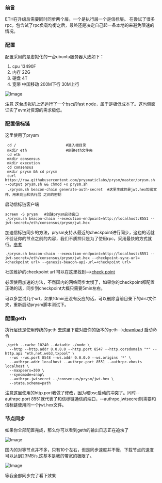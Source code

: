 ### 前言
ETH在升级后需要同时同步两个层。一个是执行层一个是信标层。
在尝试了很多rpc，包含试了rpc负载均衡之后，最终还是决定自己起一条本地的来避免限速的情况。

### 配置
配置采用的是虚拟化的一台ubuntu服务器大致如下：

1. cpu 13490F
2. 内存 22G
3. 硬盘 4T
4. 宽带 中国移动 200M下行 30M上行

![Image](https://github.com/user-attachments/assets/4f92cffe-8073-4937-ab18-56bcafdaf7ce)

注意 这台虚拟机上还运行了一个bsc的fast node，属于是极低成本了。这也侧面证实了evm对资源的需求极低。

### 配置信标链
这里使用了prysm
```
 cd /		                #进入根目录
 mkdir eth	                #创建eth文件夹
 cd eth
 mkdir consensus
 mkdir execution
 cd consensus
 mkdir prysm && cd prysm
 curl https://raw.githubusercontent.com/prysmaticlabs/prysm/master/prysm.sh --output prysm.sh && chmod +x prysm.sh
 ./prysm.sh beacon-chain generate-auth-secret  #这里生成的是jwt.hex加密文件，用来充当和执行层 之间的密钥
```
启动信标链客户端
```
screen -S prysm   #创建prysm启动窗口
./prysm.sh beacon-chain --execution-endpoint=http://localhost:8551 --jwt-secret=/eth/consensus/prysm/jwt.hex
```
加速信标链同步的方法，prysm支持从最近的checkpoint进行同步，这也的话就不验证你的节点之前的内容，我们不质押只是为了使用rpc，采用最快的方式就行。[参考](https://docs.prylabs.network/docs/prysm-usage/checkpoint-sync)
```
./prysm.sh beacon-chain --execution-endpoint=http://localhost:8551 --jwt-secret=/eth/consensus/prysm/jwt.hex --checkpoint-sync-url=<checkpoint url> --genesis-beacon-api-url=<checkpoint url>
```
社区维护的checkpoint url 可以在这里找到-->[check point](https://eth-clients.github.io/checkpoint-sync-endpoints/)

必须使用加速的方法，不然国内的网络同步太慢了，如果你的checkpoint都配置正确的话，同步到checkpoint大概只需要5min左右。

可以多尝试几个url，如果10min还没有反应的话，可以删除当前目录下的dist文件夹，重新启动prysm脚本测试下。

### 配置geth
执行层还是使用传统的geth
去这里下载对应你的版本的geth-->[download](https://geth.ethereum.org/downloads)
启动命令
```
./geth --cache 10240 --datadir ./node \
  --http --http.addr 0.0.0.0 --http.port 8547 --http.corsdomain "*" --http.api "eth,net,web3,txpool" \
  --ws --ws.port 8548 --ws.addr 0.0.0.0 --ws.origins '*' \
  --authrpc.addr localhost --authrpc.port 8551 --authrpc.vhosts localhost \
  --maxpeers=300 \
  --syncmode=snap\
  --authrpc.jwtsecret ../consensus/prysm/jwt.hex \
  --state.scheme=path
```
注意这里使用的http.port我做了修改，因为和bsc启动的冲突了。同时--authrpc.port 8551就代表了和信标链通信的端口，--authrpc.jwtsecret则需要和信标链使用同一个jwt.hex文件。

### 节点同步
如果你全部配置完成，那么你可以看到geth的输出日志正在追块了

![Image](https://github.com/user-attachments/assets/5cc0ba1e-80a8-47ba-ab25-c28f0b0c86c2)

国内的对等节点并不多，只有10个左右，但是同步速度并不慢，下载节点的速度可以达到23MB/s,这基本是我的带宽的极限了。

![Image](https://github.com/user-attachments/assets/b4947c9d-f6f3-41a7-8db2-38c795b30f73)

等我全部同步完了看下效果